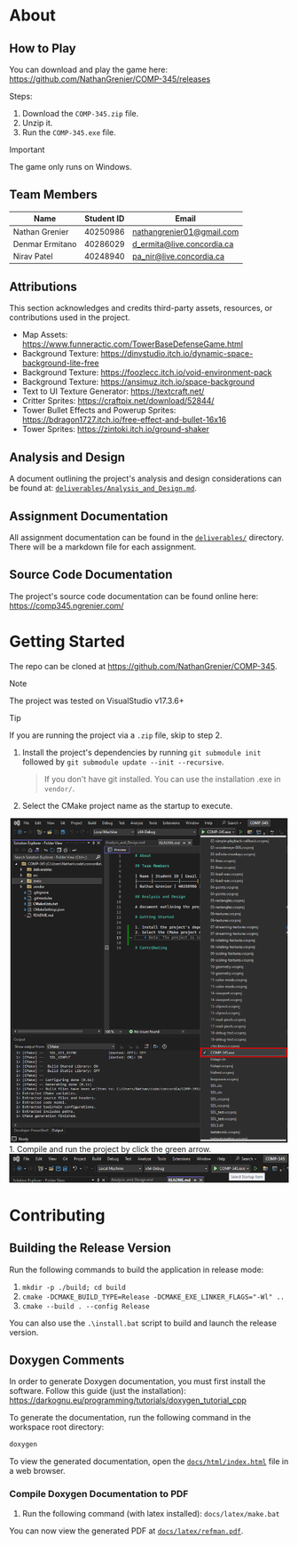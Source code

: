 # About

## How to Play
You can download and play the game here: https://github.com/NathanGrenier/COMP-345/releases

Steps:
1. Download the `COMP-345.zip` file.
2. Unzip it.
3. Run the `COMP-345.exe` file.

> [!IMPORTANT]
> The game only runs on Windows.

## Team Members

| Name            | Student ID | Email                      |
| --------------- | ---------- | -------------------------- |
| Nathan Grenier  | 40250986   | nathangrenier01@gmail.com  |
| Denmar Ermitano | 40286029   | d_ermita@live.concordia.ca |
| Nirav Patel     | 40248940   | pa_nir@live.concordia.ca   |

## Attributions
This section acknowledges and credits third-party assets, resources, or contributions used in the project.

- Map Assets: https://www.funneractic.com/TowerBaseDefenseGame.html
- Background Texture: https://dinvstudio.itch.io/dynamic-space-background-lite-free
- Background Texture: https://foozlecc.itch.io/void-environment-pack
- Background Texture: https://ansimuz.itch.io/space-background
- Text to UI Texture Generator: https://textcraft.net/
- Critter Sprites: https://craftpix.net/download/52844/
- Tower Bullet Effects and Powerup Sprites: https://bdragon1727.itch.io/free-effect-and-bullet-16x16
- Tower Sprites: https://zintoki.itch.io/ground-shaker

## Analysis and Design

A document outlining the project's analysis and design considerations can be found at: [`deliverables/Analysis_and_Design.md`](deliverables/Analysis_and_Design.md).

## Assignment Documentation

All assignment documentation can be found in the [`deliverables/`](deliverables/) directory. There will be a markdown file for each assignment.

## Source Code Documentation

The project's source code documentation can be found online here: https://comp345.ngrenier.com/

# Getting Started

The repo can be cloned at https://github.com/NathanGrenier/COMP-345.

> [!NOTE]
> The project was tested on VisualStudio v17.3.6+

> [!TIP]
>  If you are running the project via a `.zip` file, skip to step 2.

1. Install the project's dependencies by running `git submodule init` followed by `git submodule update --init --recursive`.
   > If you don't have git installed. You can use the installation .exe in `vendor/`.
2. Select the CMake project name as the startup to execute.
<div align="center">
	<img src="static/select_startup.png" alt="Select Startup" width="500">
</div>
1. Compile and run the project by click the green arrow.
<div align="center">
	<img src="static/run_project.png" alt="Select Startup" width="800">
</div>

# Contributing

## Building the Release Version

Run the following commands to build the application in release mode:
1. `mkdir -p ./build; cd build`
2. `cmake -DCMAKE_BUILD_TYPE=Release -DCMAKE_EXE_LINKER_FLAGS="-Wl" ..`
3. `cmake --build . --config Release`

You can also use the `.\install.bat` script to build and launch the release version.

## Doxygen Comments

In order to generate Doxygen documentation, you must first install the software. Follow this guide (just the installation): https://darkognu.eu/programming/tutorials/doxygen_tutorial_cpp

To generate the documentation, run the following command in the workspace root directory:

```bash
doxygen
```

To view the generated documentation, open the <a href="docs/html/index.html" target="_blank">`docs/html/index.html`</a> file in a web browser.

### Compile Doxygen Documentation to PDF

1. Run the following command (with latex installed): `docs/latex/make.bat`

You can now view the generated PDF at [`docs/latex/refman.pdf`](docs/latex/refman.pdf).

